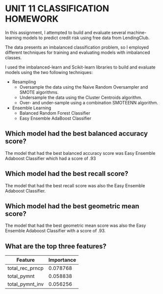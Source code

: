 # UNIT 11 CLASSIFICATION HOMEWORK

In this assignment, I attempted to build and evaluate several machine-learning models to predict credit risk using free data from LendingClub. 

The data presents an imbalanced classification problem, so I employed different techniques for training and evaluating models with imbalanced classes. 

I used the imbalanced-learn and Scikit-learn libraries to build and evaluate models using the two following techniques:
* Resampling
    * Oversample the data using the Naive Random Oversampler and SMOTE algorithms.
    * Undersample the data using the Cluster Centroids algorithm.
    * Over- and under-sample using a combination SMOTEENN algorithm.
* Ensemble Learning
    * Balanced Random Forest Classifier
    * Easy Ensemble AdaBoost Classifier


## Which model had the best balanced accuracy score?

The model that had the best balanced accuracy score was Easy Ensemble Adaboost Classifier which had a score of .93

## Which model had the best recall score?

The model that had the best recall score was also the Easy Ensemble Adaboost Classifier.

## Which model had the best geometric mean score?

The model that had the best geometric mean score was also the Easy Ensemble Adaboost Classifier with a score of .93.

## What are the top three features?

| Feature         | Importance |
|-----------------|------------|
| total_rec_prncp |   0.078768 |
|     total_pymnt |   0.058838 |
| total_pymnt_inv |   0.056256 |